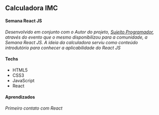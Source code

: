 ## Calculadora IMC

#### Semana React JS

*Desenvolvido em conjunto com o Autor do projeto, [Sujeito Programador](https://github.com/sujeitoprogramador), através do evento que o mesmo disponibilizou para a comunidade, a Semana React JS. A ideia da calculadora serviu como conteúdo introdutório para conhecer a aplicabilidade do React JS*

#### Techs

- HTML5
- CSS3
- JavaScript
- React

#### Aprendizados

*Primeiro contato com React*

